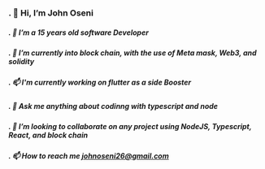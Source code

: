 ### . 👋 Hi, I’m John Oseni
##### . 👀 I’m a 15 years old software Developer
##### . 🌱 I’m currently into block chain, with the use of Meta mask, Web3, and solidity
##### . 📫 I'm currently working on flutter as a side Booster
##### . 🌱 Ask me anything about codinng with typescript and node
##### . 💞️ I’m looking to collaborate on any project using NodeJS, Typescript, React, and block chain
##### . 📫 How to reach me johnoseni26@gmail.com

<!--
**johnoseni1/johnoseni1** is a ✨ _special_ ✨ repository because its `README.md` (this file) appears on your GitHub profile.

Here are some ideas to get you started:

- 🔭 I’m currently working on ...
- 🌱 I’m currently learning ...
- 👯 I’m looking to collaborate on ...
- 🤔 I’m looking for help with ...
- 💬 Ask me about ...
- 📫 How to reach me: ...
- 😄 Pronouns: ...
- ⚡ Fun fact: ...
-->
